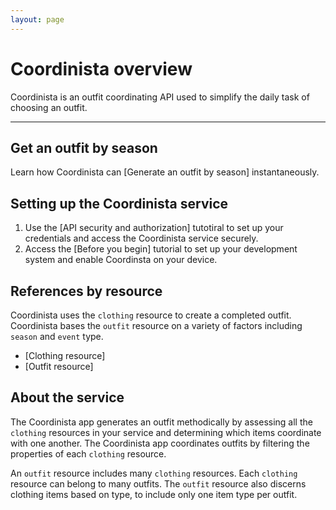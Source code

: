 ```yaml
---
layout: page
---
```


# Coordinista overview

Coordinista is an outfit coordinating API used to simplify the daily task of choosing an outfit.

---

## Get an outfit by season

Learn how Coordinista can [Generate an outfit by season] instantaneously.

## Setting up the Coordinista service

1. Use the [API security and authorization] tutotiral to set up your credentials and access the Coordinista service securely.
2. Access the [Before you begin] tutorial to set up your development system and enable Coordinsta on your device.

## References by resource

Coordinista uses the `clothing` resource to create a completed outfit. Coordinista bases the `outfit` resource on a variety of factors including `season` and `event` type.

* [Clothing resource]
* [Outfit resource]

## About the service

The Coordinista app generates an outfit methodically by assessing all the `clothing` resources in your service and determining which items coordinate with one another. The Coordinista app coordinates outfits by filtering the properties of each `clothing` resource.

An `outfit` resource includes many `clothing` resources. Each `clothing` resource can belong to many outfits. The `outfit` resource also discerns clothing items based on type, to include only one item type per outfit.
